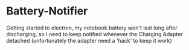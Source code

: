 # Battery-Notifier
Getting started to electron, my notebook battery won't last long after discharging, so I need to keep notified whenever the Charging Adapter detached (unfortunately the adapter need a 'hack' to keep it work)
